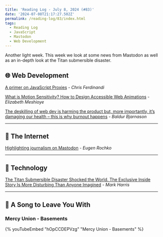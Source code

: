 ```yaml
---
title: 'Reading Log - July 8, 2024 (#83)'
date: '2024-07-08T21:17:27.502Z'
permalink: /reading-log/83/index.html
tags:
  - Reading Log
  - JavaScript
  - Mastodon
  - Web Development
---
```


Another light week. This week we look at some news from Mastodon as well as an in-depth look at the Titan submersible disaster.
<!-- excerpt -->

## 🌐 Web Development

[A primer on JavaScript Proxies](https://gomakethings.com/a-primer-on-javascript-proxies/) - *Chris Ferdinandi*

[What is Motion Sensitivity? How to Design Accessible Web Animations](https://www.freecodecamp.org/news/web-sensitivity-how-to-design-accessible-animations/) - *Elizabeth Meshioye*

[The deskilling of web dev is harming the product but, more importantly, it’s damaging our health – this is why burnout happens](https://www.baldurbjarnason.com/2024/the-deskilling-of-web-dev-is-harming-us-all/) - *Baldur Bjarnason*

---

## 📡 The Internet

[Highlighting journalism on Mastodon](https://blog.joinmastodon.org/2024/07/highlighting-journalism-on-mastodon/) - *Eugen Rochko*

---

## 🔌 Technology

[The Titan Submersible Disaster Shocked the World. The Exclusive Inside Story Is More Disturbing Than Anyone Imagined](https://www.wired.com/story/titan-submersible-disaster-inside-story-oceangate-files/) - *Mark Harris*

---

## 🎵 A Song to Leave You With

<h3 class="music">Mercy Union - Basements</h3>

{% youTubeEmbed "hOpCCDEPVzg" "Mercy Union - Basements" %}

